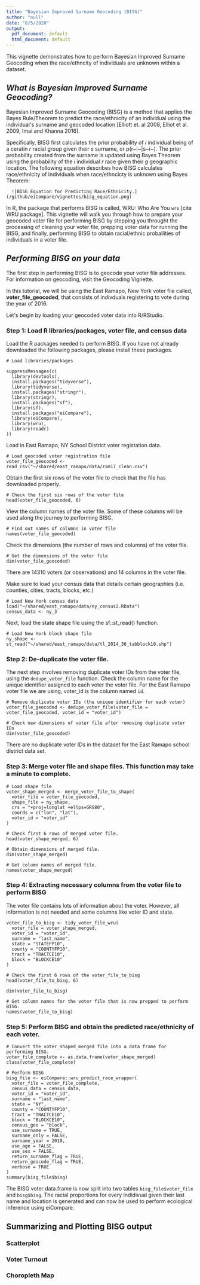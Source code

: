 ```yaml
---
title: "Bayesian Improved Surname Geocoding (BISG)"
author: "null"
date: "8/5/2020"
output:
  pdf_document: default
  html_document: default
---
```

This vignette demonstrates how to perform Bayesian Improved Surname Geocoding when the race/ethncity of individuals are unknown within a dataset.

## *What is Bayesian Improved Surname Geocoding?*

Bayesian Improved Surname Geocoding (BISG) is a method that applies the Bayes Rule/Theorem to predict the race/ethnicity of an individual using the individual's surname and geocoded location [Elliott et. al 2008, Elliot et al. 2009, Imai and Khanna 2016]. 

Specifically, BISG first calculates the prior probability of *i* individual being of a ceratin *r* racial group given their *s* surname, or p(r~i~|s~i~). The prior probability created from the surname is updated using Bayes Theorem using the probability of the *i* individual *r* race given their *g* geographic location. The following equation describes how BISG calculates race/ethnicity of individuals when race/ethncicty is unknown using Bayes Theorem:

      ![BISG Equation for Predicting Race/Ethnicity.](/github/eiCompare/vignettes/bisg_equation.png)

In R, the package that performs BISG is called, WRU: Who Are You `wru` [cite WRU package]. This vignette will walk you through how to prepare your geocoded voter file for performing BISG by stepping you throught the processing of cleaning your voter file, prepping voter data for running the BISG, and finally, performing BISG to obtain racial/ethnic probailities of individuals in a voter file.

## *Performing BISG on your data*
The first step in performing BISG is to geocode your voter file addresses. For information on geocoding, visit the Geocoding Vignette. 

In this tutorial, we will be using the East Ramapo, New York voter file called, **voter_file_geocoded**, that consists of indivduals registering to vote during the year of 2016. 

Let's begin by loading your geocoded voter data into R/RStudio.

### Step 1: Load R libraries/packages, voter file, and census data

Load the R packages needed to perform BISG. If you have not already downloaded the following packages, please install these packages.
```{r}
# Load libraries/packages

suppressMessages(c(
  library(devtools),
  install.packages("tidyverse"),
  library(tidyverse),
  install.packages("stringr"),
  library(stringr),
  install.packages("sf"),
  library(sf),
  install.packages("eiCompare"),
  library(eiCompare),
  library(wru),
  library(readr)
))
```

Load in East Ramapo, NY School District voter registation data.
```{r}
# Load geocoded voter registration file
voter_file_geocoded <- read_csv("~/shared/east_ramapo/data/ram17_clean.csv")
```

Obtain the first six rows of the voter file to check that the file has downloaded properly.
```{r}
# Check the first six rows of the voter file
head(voter_file_geocoded, 6)
```

View the column names of the voter file. Some of these columns will be used along the journey to performing BISG.
```{r}
# Find out names of columns in voter file
names(voter_file_geocoded)
```

Check the dimensions (the number of rows and columns) of the voter file.
```{r}
# Get the dimensions of the voter file
dim(voter_file_geocoded)
```
There are 14310 voters (or observations) and 14 columns in the voter file.

Make sure to load your census data that details certain geographies (i.e. counties, cities, tracts, blocks, etc.)
```{r}
# Load New York census data
load("~/shared/east_ramapo/data/ny_census2.RData")
census_data <- ny_3
```

Next, load the state shape file using the sf::st_read() function.
```{r}
# Load New York block shape file
ny_shape <- st_read("~/shared/east_ramapo/data/tl_2014_36_tabblock10.shp")
```


### Step 2: De-duplicate the voter file.

The next step involves removing duplicate voter IDs from the voter file, using the `dedupe_voter_file` function. Check the column name for the unique identifier assigned to each voter the voter file. For the East Ramapo voter file we are using, voter_id is the column named `id`.

```{r}
# Remove duplicate voter IDs (the unique identifier for each voter)
voter_file_geocoded <- dedupe_voter_file(voter_file = voter_file_geocoded, voter_id = "voter_id")

# Check new dimensions of voter file after removing duplicate voter IDs
dim(voter_file_geocoded)
```
There are no duplicate voter IDs in the dataset for the East Ramapo school district data set.

### Step 3: Merge voter file and shape files. This function may take a minute to complete.
```{r}
# Load shape file
voter_shape_merged <- merge_voter_file_to_shape(
  voter_file = voter_file_geocoded,
  shape_file = ny_shape,
  crs = "+proj=longlat +ellps=GRS80",
  coords = c("lon", "lat"),
  voter_id = "voter_id"
)

# Check first 6 rows of merged voter file.
head(voter_shape_merged, 6)
```
```{r}
# Obtain dimensions of merged file.
dim(voter_shape_merged)
```

```{r}
# Get column names of merged file.
names(voter_shape_merged)
```


### Step 4: Extracting necessary columns from the voter file to perform BISG
The voter file contains lots of information about the voter. However, all information is not needed and some columns like voter ID and state.

```{r}
voter_file_to_bisg <- tidy_voter_file_wru(
  voter_file = voter_shape_merged,
  voter_id = "voter_id",
  surname = "last_name",
  state = "STATEFP10",
  county = "COUNTYFP10",
  tract = "TRACTCE10",
  block = "BLOCKCE10"
)

# Check the first 6 rows of the voter_file_to_bisg
head(voter_file_to_bisg, 6)
```
```{r}
dim(voter_file_to_bisg)

# Get column names for the voter file that is now prepped to perform BISG.
names(voter_file_to_bisg)
```

### Step 5: Perform BISG and obtain the predicted race/ethnicity of each voter.
```{r}
# Convert the voter_shaped_merged file into a data frame for performing BISG.
voter_file_complete <- as.data.frame(voter_shape_merged)
class(voter_file_complete)
```

```{r}
# Perform BISG
bisg_file <- eiCompare::wru_predict_race_wrapper(
  voter_file = voter_file_complete,
  census_data = census_data,
  voter_id = "voter_id",
  surname = "last_name",
  state = "NY",
  county = "COUNTYFP10",
  tract = "TRACTCE10",
  block = "BLOCKCE10",
  census_geo = "block",
  use_surname = TRUE,
  surname_only = FALSE,
  surname_year = 2010,
  use_age = FALSE,
  use_sex = FALSE,
  return_surname_flag = TRUE,
  return_geocode_flag = TRUE,
  verbose = TRUE
)
summary(bisg_file$bisg)
```
The BISG voter data.frame is now split into two tables `bisg_file$voter_file` and `bisg$bisg`. The racial proportions for every indidivual given their last name and location is generated and can now be used to perform ecological inference using eiCompare.


## Summarizing and Plotting BISG output

### Scatterplot



### Voter Turnout



### Choropleth Map
